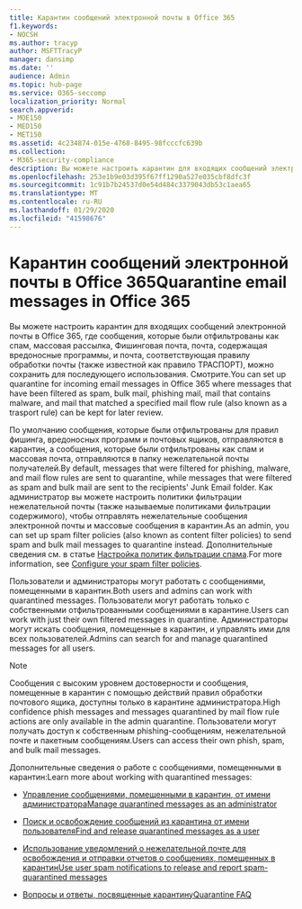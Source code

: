```yaml
---
title: Карантин сообщений электронной почты в Office 365
f1.keywords:
- NOCSH
ms.author: tracyp
author: MSFTTracyP
manager: dansimp
ms.date: ''
audience: Admin
ms.topic: hub-page
ms.service: O365-seccomp
localization_priority: Normal
search.appverid:
- MOE150
- MED150
- MET150
ms.assetid: 4c234874-015e-4768-8495-98fcccfc639b
ms.collection:
- M365-security-compliance
description: Вы можете настроить карантин для входящих сообщений электронной почты в Office 365, где входящие сообщения электронной почты, которые были отфильтрованы как спам, массовые, фишинговую почту и вредоносные программы, можно хранить для последующего просмотра.
ms.openlocfilehash: 253e1b9e03d395f67ff1290a527e035cbf8dfc3f
ms.sourcegitcommit: 1c91b7b24537d0e54d484c3379043db53c1aea65
ms.translationtype: MT
ms.contentlocale: ru-RU
ms.lasthandoff: 01/29/2020
ms.locfileid: "41598676"
---
```

# <a name="quarantine-email-messages-in-office-365"></a><span data-ttu-id="45be1-103">Карантин сообщений электронной почты в Office 365</span><span class="sxs-lookup"><span data-stu-id="45be1-103">Quarantine email messages in Office 365</span></span>

<span data-ttu-id="45be1-104">Вы можете настроить карантин для входящих сообщений электронной почты в Office 365, где сообщения, которые были отфильтрованы как спам, массовая рассылка, Фишинговая почта, почта, содержащая вредоносные программы, и почта, соответствующая правилу обработки почты (также известной как правило ТРАСПОРТ), можно сохранить для последующего использования. Смотрите.</span><span class="sxs-lookup"><span data-stu-id="45be1-104">You can set up quarantine for incoming email messages in Office 365 where messages that have been filtered as spam, bulk mail, phishing mail, mail that contains malware, and mail that matched a specified mail flow rule (also known as a trasport rule) can be kept for later review.</span></span>
  
<span data-ttu-id="45be1-105">По умолчанию сообщения, которые были отфильтрованы для правил фишинга, вредоносных программ и почтовых ящиков, отправляются в карантин, а сообщения, которые были отфильтрованы как спам и массовая почта, отправляются в папку нежелательной почты получателей.</span><span class="sxs-lookup"><span data-stu-id="45be1-105">By default, messages that were filtered for phishing, malware, and mail flow rules are sent to quarantine, while messages that were filtered as spam and bulk mail are sent to the recipients' Junk Email folder.</span></span> <span data-ttu-id="45be1-106">Как администратор вы можете настроить политики фильтрации нежелательной почты (также называемые политиками фильтрации содержимого), чтобы отправлять нежелательные сообщения электронной почты и массовые сообщения в карантин.</span><span class="sxs-lookup"><span data-stu-id="45be1-106">As an admin, you can set up spam filter policies (also known as content filter policies) to send spam and bulk mail messages to quarantine instead.</span></span> <span data-ttu-id="45be1-107">Дополнительные сведения см. в статье [Настройка политик фильтрации спама](configure-your-spam-filter-policies.md).</span><span class="sxs-lookup"><span data-stu-id="45be1-107">For more information, see [Configure your spam filter policies](configure-your-spam-filter-policies.md).</span></span>
  
<span data-ttu-id="45be1-108">Пользователи и администраторы могут работать с сообщениями, помещенными в карантин.</span><span class="sxs-lookup"><span data-stu-id="45be1-108">Both users and admins can work with quarantined messages.</span></span> <span data-ttu-id="45be1-109">Пользователи могут работать только с собственными отфильтрованными сообщениями в карантине.</span><span class="sxs-lookup"><span data-stu-id="45be1-109">Users can work with just their own filtered messages in quarantine.</span></span> <span data-ttu-id="45be1-110">Администраторы могут искать сообщения, помещенные в карантин, и управлять ими для всех пользователей.</span><span class="sxs-lookup"><span data-stu-id="45be1-110">Admins can search for and manage quarantined messages for all users.</span></span>

> [!NOTE]
> <span data-ttu-id="45be1-111">Сообщения с высоким уровнем достоверности и сообщения, помещенные в карантин с помощью действий правил обработки почтового ящика, доступны только в карантине администратора.</span><span class="sxs-lookup"><span data-stu-id="45be1-111">High confidence phish messages and messages quarantined by mail flow rule actions are only available in the admin quarantine.</span></span> <span data-ttu-id="45be1-112">Пользователи могут получать доступ к собственным phishing-сообщениям, нежелательной почте и пакетным сообщениям.</span><span class="sxs-lookup"><span data-stu-id="45be1-112">Users can access their own phish, spam, and bulk mail messages.</span></span> 
  
<span data-ttu-id="45be1-113">Дополнительные сведения о работе с сообщениями, помещенными в карантин:</span><span class="sxs-lookup"><span data-stu-id="45be1-113">Learn more about working with quarantined messages:</span></span>
  
- [<span data-ttu-id="45be1-114">Управление сообщениями, помещенными в карантин, от имени администратора</span><span class="sxs-lookup"><span data-stu-id="45be1-114">Manage quarantined messages as an administrator</span></span>](manage-quarantined-messages-and-files.md)

- [<span data-ttu-id="45be1-115">Поиск и освобождение сообщений из карантина от имени пользователя</span><span class="sxs-lookup"><span data-stu-id="45be1-115">Find and release quarantined messages as a user</span></span>](find-and-release-quarantined-messages-as-a-user.md)

- [<span data-ttu-id="45be1-116">Использование уведомлений о нежелательной почте для освобождения и отправки отчетов о сообщениях, помещенных в карантин</span><span class="sxs-lookup"><span data-stu-id="45be1-116">Use user spam notifications to release and report spam-quarantined messages</span></span>](use-spam-notifications-to-release-and-report-quarantined-messages.md)

- [<span data-ttu-id="45be1-117">Вопросы и ответы, посвященные карантину</span><span class="sxs-lookup"><span data-stu-id="45be1-117">Quarantine FAQ</span></span>](quarantine-faq.md)

